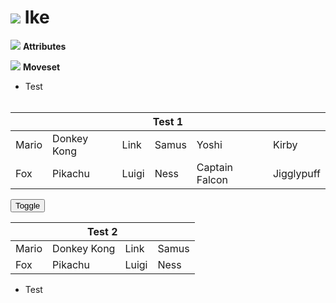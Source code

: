# ![](../../images/Stock_Ike.png) Ike

<link rel="stylesheet" type="text/css" href="../../style.css">

![](../../images/SmashBall.png) <b>Attributes</b>

![](../../images/SmashBall.png) <b>Moveset</b>
- <buff>Test</buff>
<br><br>

<table class="charTable">
  <thead>
    <tr><th colspan="6">Test 1</th></tr>
  </thead>
  <tbody>
    <tr>
      <td><nerf>Mario</nerf></td>
      <td>Donkey Kong</td>
      <td>Link</td>
      <td>Samus</td>
      <td>Yoshi</td>
      <td>Kirby</td>
    </tr>
    <tr>
      <td>Fox</td>
      <td>Pikachu</td>
      <td>Luigi</td>
      <td>Ness</td>
      <td>Captain Falcon</td>
      <td>Jigglypuff</td>
    </tr>
  </tbody>
</table>
<input type="button" value="Toggle"/>
<table class="charTable">
  <thead>
    <tr><th colspan="6">Test 2</th></tr>
  </thead>
  <tbody>
    <tr>
      <td>Mario</td>
      <td><adjust>Donkey Kong</adjust></td>
      <td>Link</td>
      <td>Samus</td>
    </tr>
    <tr>
      <td>Fox</td>
      <td>Pikachu</td>
      <td>Luigi</td>
      <td>Ness</td>
    </tr>
  </tbody>
</table>

- <aesth>Test</aesth>

<script src="https://ajax.googleapis.com/ajax/libs/jquery/3.6.3/jquery.min.js"></script>
<script src="../../js/arrow.js">
</script>
<script type="text/javascript" src="../../js/pagebackend.js">
</script>
<script type="text/javascript">
  importFile("./../testdata.json");
</script>